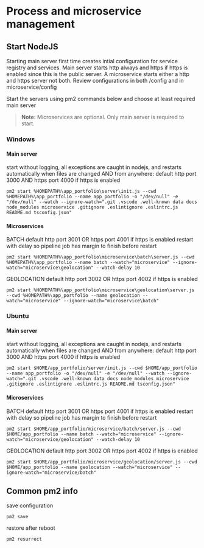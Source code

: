 # Process and microservice management

## Start NodeJS
    
Starting main server first time creates intial configuration for service registry and services.
Main server starts http always and https if https is enabled since this is the public server.
A microservice starts either a http and https server not both.
Review configurations in both /config and in microservice/config

Start the servers using pm2 commands below and choose at least required main server

> **Note:** Microservices are optional. Only main server is required to start.

### Windows

#### Main server
start without logging, all exceptions are caught in nodejs, and restarts automatically when files are changed AND from anywhere:
default http port 3000 AND https port 4000 if https is enabled

```
pm2 start %HOMEPATH%\app_portfolio\server\init.js --cwd %HOMEPATH%\app_portfolio --name app_portfolio -o "/dev/null" -e "/dev/null" --watch --ignore-watch=".git .vscode .well-known data docs node_modules microservice .gitignore .eslintignore .eslintrc.js README.md tsconfig.json"
```

#### Microservices 
BATCH default http port 3001 OR https port 4001 if https is enabled
restart with delay so pipeline job has margin to finish before restart

```
pm2 start %HOMEPATH%\app_portfolio\microservice\batch\server.js --cwd %HOMEPATH%\app_portfolio --name batch --watch="microservice" --ignore-watch="microservice\geolocation" --watch-delay 10
```

GEOLOCATION default http port 3002 OR https port 4002 if https is enabled

```
pm2 start %HOMEPATH%\app_portfolio\microservice\geolocation\server.js --cwd %HOMEPATH%\app_portfolio --name geolocation --watch="microservice" --ignore-watch="microservice\batch"
```

### Ubuntu

#### Main server
start without logging, all exceptions are caught in nodejs, and restarts automatically when files are changed AND from anywhere:
default http port 3000 AND https port 4000 if https is enabled

```
pm2 start $HOME/app_portfolio/server/init.js --cwd $HOME/app_portfolio --name app_portfolio -o "/dev/null" -e "/dev/null" --watch --ignore-watch=".git .vscode .well-known data docs node_modules microservice .gitignore .eslintignore .eslintrc.js README.md tsconfig.json"
```
#### Microservices

BATCH default http port 3001 OR https port 4001 if https is enabled
restart with delay so pipeline job has margin to finish before restart

```
pm2 start $HOME/app_portfolio/microservice/batch/server.js --cwd $HOME/app_portfolio --name batch --watch="microservice" --ignore-watch="microservice/geolocation" --watch-delay 10
```

GEOLOCATION default http port 3002 OR https port 4002 if https is enabled

```
pm2 start $HOME/app_portfolio/microservice/geolocation/server.js --cwd $HOME/app_portfolio --name geolocation --watch="microservice" --ignore-watch="microservice/batch"
```

## Common pm2 info

save configuration

```
pm2 save
```

restore after reboot

```
pm2 resurrect
```